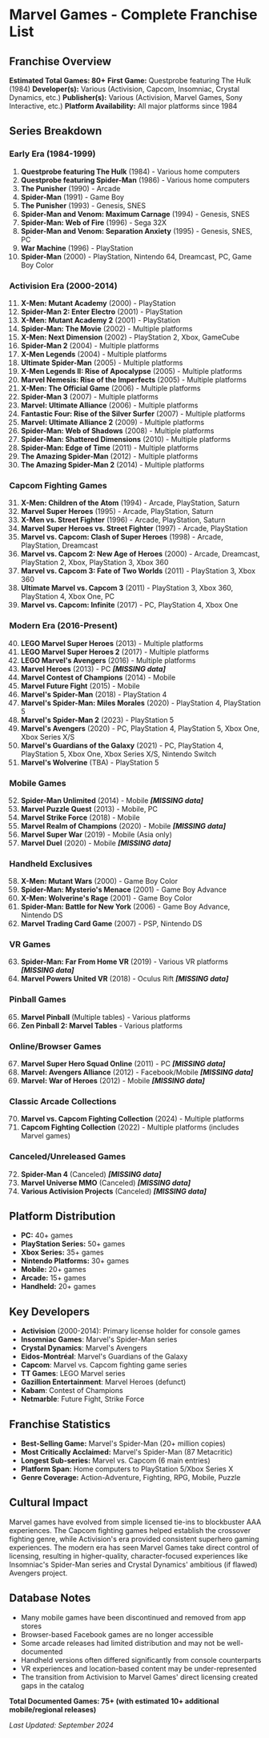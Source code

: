 # Marvel Games - Complete Franchise List

## Franchise Overview
**Estimated Total Games: 80+**
**First Game:** Questprobe featuring The Hulk (1984)
**Developer(s):** Various (Activision, Capcom, Insomniac, Crystal Dynamics, etc.)
**Publisher(s):** Various (Activision, Marvel Games, Sony Interactive, etc.)
**Platform Availability:** All major platforms since 1984

## Series Breakdown

### Early Era (1984-1999)
1. **Questprobe featuring The Hulk** (1984) - Various home computers
2. **Questprobe featuring Spider-Man** (1986) - Various home computers
3. **The Punisher** (1990) - Arcade
4. **Spider-Man** (1991) - Game Boy
5. **The Punisher** (1993) - Genesis, SNES
6. **Spider-Man and Venom: Maximum Carnage** (1994) - Genesis, SNES
7. **Spider-Man: Web of Fire** (1996) - Sega 32X
8. **Spider-Man and Venom: Separation Anxiety** (1995) - Genesis, SNES, PC
9. **War Machine** (1996) - PlayStation
10. **Spider-Man** (2000) - PlayStation, Nintendo 64, Dreamcast, PC, Game Boy Color

### Activision Era (2000-2014)
11. **X-Men: Mutant Academy** (2000) - PlayStation
12. **Spider-Man 2: Enter Electro** (2001) - PlayStation
13. **X-Men: Mutant Academy 2** (2001) - PlayStation
14. **Spider-Man: The Movie** (2002) - Multiple platforms
15. **X-Men: Next Dimension** (2002) - PlayStation 2, Xbox, GameCube
16. **Spider-Man 2** (2004) - Multiple platforms
17. **X-Men Legends** (2004) - Multiple platforms
18. **Ultimate Spider-Man** (2005) - Multiple platforms
19. **X-Men Legends II: Rise of Apocalypse** (2005) - Multiple platforms
20. **Marvel Nemesis: Rise of the Imperfects** (2005) - Multiple platforms
21. **X-Men: The Official Game** (2006) - Multiple platforms
22. **Spider-Man 3** (2007) - Multiple platforms
23. **Marvel: Ultimate Alliance** (2006) - Multiple platforms
24. **Fantastic Four: Rise of the Silver Surfer** (2007) - Multiple platforms
25. **Marvel: Ultimate Alliance 2** (2009) - Multiple platforms
26. **Spider-Man: Web of Shadows** (2008) - Multiple platforms
27. **Spider-Man: Shattered Dimensions** (2010) - Multiple platforms
28. **Spider-Man: Edge of Time** (2011) - Multiple platforms
29. **The Amazing Spider-Man** (2012) - Multiple platforms
30. **The Amazing Spider-Man 2** (2014) - Multiple platforms

### Capcom Fighting Games
31. **X-Men: Children of the Atom** (1994) - Arcade, PlayStation, Saturn
32. **Marvel Super Heroes** (1995) - Arcade, PlayStation, Saturn
33. **X-Men vs. Street Fighter** (1996) - Arcade, PlayStation, Saturn
34. **Marvel Super Heroes vs. Street Fighter** (1997) - Arcade, PlayStation
35. **Marvel vs. Capcom: Clash of Super Heroes** (1998) - Arcade, PlayStation, Dreamcast
36. **Marvel vs. Capcom 2: New Age of Heroes** (2000) - Arcade, Dreamcast, PlayStation 2, Xbox, PlayStation 3, Xbox 360
37. **Marvel vs. Capcom 3: Fate of Two Worlds** (2011) - PlayStation 3, Xbox 360
38. **Ultimate Marvel vs. Capcom 3** (2011) - PlayStation 3, Xbox 360, PlayStation 4, Xbox One, PC
39. **Marvel vs. Capcom: Infinite** (2017) - PC, PlayStation 4, Xbox One

### Modern Era (2016-Present)
40. **LEGO Marvel Super Heroes** (2013) - Multiple platforms
41. **LEGO Marvel Super Heroes 2** (2017) - Multiple platforms
42. **LEGO Marvel's Avengers** (2016) - Multiple platforms
43. **Marvel Heroes** (2013) - PC ***[MISSING data]***
44. **Marvel Contest of Champions** (2014) - Mobile
45. **Marvel Future Fight** (2015) - Mobile
46. **Marvel's Spider-Man** (2018) - PlayStation 4
47. **Marvel's Spider-Man: Miles Morales** (2020) - PlayStation 4, PlayStation 5
48. **Marvel's Spider-Man 2** (2023) - PlayStation 5
49. **Marvel's Avengers** (2020) - PC, PlayStation 4, PlayStation 5, Xbox One, Xbox Series X/S
50. **Marvel's Guardians of the Galaxy** (2021) - PC, PlayStation 4, PlayStation 5, Xbox One, Xbox Series X/S, Nintendo Switch
51. **Marvel's Wolverine** (TBA) - PlayStation 5

### Mobile Games
52. **Spider-Man Unlimited** (2014) - Mobile ***[MISSING data]***
53. **Marvel Puzzle Quest** (2013) - Mobile, PC
54. **Marvel Strike Force** (2018) - Mobile
55. **Marvel Realm of Champions** (2020) - Mobile ***[MISSING data]***
56. **Marvel Super War** (2019) - Mobile (Asia only)
57. **Marvel Duel** (2020) - Mobile ***[MISSING data]***

### Handheld Exclusives
58. **X-Men: Mutant Wars** (2000) - Game Boy Color
59. **Spider-Man: Mysterio's Menace** (2001) - Game Boy Advance
60. **X-Men: Wolverine's Rage** (2001) - Game Boy Color
61. **Spider-Man: Battle for New York** (2006) - Game Boy Advance, Nintendo DS
62. **Marvel Trading Card Game** (2007) - PSP, Nintendo DS

### VR Games
63. **Spider-Man: Far From Home VR** (2019) - Various VR platforms ***[MISSING data]***
64. **Marvel Powers United VR** (2018) - Oculus Rift ***[MISSING data]***

### Pinball Games
65. **Marvel Pinball** (Multiple tables) - Various platforms
66. **Zen Pinball 2: Marvel Tables** - Various platforms

### Online/Browser Games
67. **Marvel Super Hero Squad Online** (2011) - PC ***[MISSING data]***
68. **Marvel: Avengers Alliance** (2012) - Facebook/Mobile ***[MISSING data]***
69. **Marvel: War of Heroes** (2012) - Mobile ***[MISSING data]***

### Classic Arcade Collections
70. **Marvel vs. Capcom Fighting Collection** (2024) - Multiple platforms
71. **Capcom Fighting Collection** (2022) - Multiple platforms (includes Marvel games)

### Canceled/Unreleased Games
72. **Spider-Man 4** (Canceled) ***[MISSING data]***
73. **Marvel Universe MMO** (Canceled) ***[MISSING data]***
74. **Various Activision Projects** (Canceled) ***[MISSING data]***

## Platform Distribution
- **PC:** 40+ games
- **PlayStation Series:** 50+ games
- **Xbox Series:** 35+ games
- **Nintendo Platforms:** 30+ games
- **Mobile:** 20+ games
- **Arcade:** 15+ games
- **Handheld:** 20+ games

## Key Developers
- **Activision** (2000-2014): Primary license holder for console games
- **Insomniac Games**: Marvel's Spider-Man series
- **Crystal Dynamics**: Marvel's Avengers
- **Eidos-Montréal**: Marvel's Guardians of the Galaxy
- **Capcom**: Marvel vs. Capcom fighting game series
- **TT Games**: LEGO Marvel series
- **Gazillion Entertainment**: Marvel Heroes (defunct)
- **Kabam**: Contest of Champions
- **Netmarble**: Future Fight, Strike Force

## Franchise Statistics
- **Best-Selling Game:** Marvel's Spider-Man (20+ million copies)
- **Most Critically Acclaimed:** Marvel's Spider-Man (87 Metacritic)
- **Longest Sub-series:** Marvel vs. Capcom (6 main entries)
- **Platform Span:** Home computers to PlayStation 5/Xbox Series X
- **Genre Coverage:** Action-Adventure, Fighting, RPG, Mobile, Puzzle

## Cultural Impact
Marvel games have evolved from simple licensed tie-ins to blockbuster AAA experiences. The Capcom fighting games helped establish the crossover fighting genre, while Activision's era provided consistent superhero gaming experiences. The modern era has seen Marvel Games take direct control of licensing, resulting in higher-quality, character-focused experiences like Insomniac's Spider-Man series and Crystal Dynamics' ambitious (if flawed) Avengers project.

## Database Notes
- Many mobile games have been discontinued and removed from app stores
- Browser-based Facebook games are no longer accessible
- Some arcade releases had limited distribution and may not be well-documented
- Handheld versions often differed significantly from console counterparts
- VR experiences and location-based content may be under-represented
- The transition from Activision to Marvel Games' direct licensing created gaps in the catalog

**Total Documented Games: 75+ (with estimated 10+ additional mobile/regional releases)**

*Last Updated: September 2024*